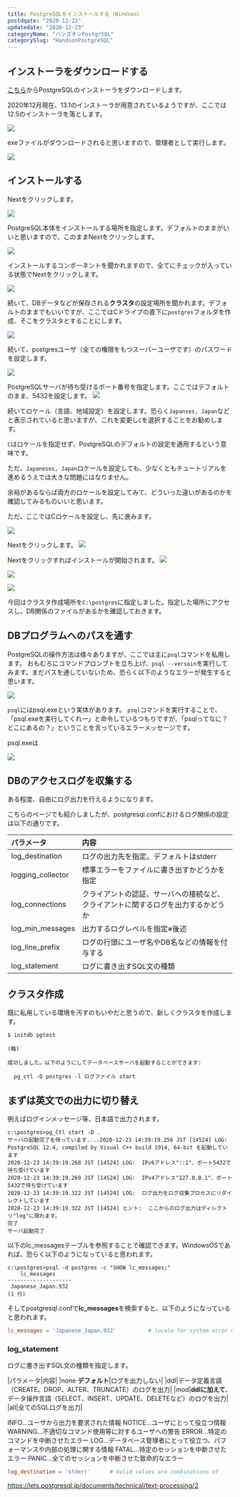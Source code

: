```yaml
---
title: PostgreSQLをインストールする（Windows）
postdqate: "2020-12-23"
updatedate: "2020-12-23"
categoryName: "ハンズオンPostgrSQL"
categorySlug: "HandsonPostgreSQL"
---
```


<section class="section">

## インストーラをダウンロードする

[こちら](https://www.enterprisedb.com/downloads/postgresql)からPostgreSQLのインストーラをダウンロードします。

2020年12月現在、13.1のインストーラが用意されているようですが、ここでは12.5のインストーラを落とします。

![](images/01.jpg)

exeファイルがダウンロードされると思いますので、管理者として実行します。

![](images/02.jpg)

</section>

<section class="section">

## インストールする

Nextをクリックします。

![](images/03.jpg)

PostgreSQL本体をインストールする場所を指定します。デフォルトのままがいいと思いますので、このままNextをクリックします。

![](images/04.jpg)

インストールするコンポーネントを聞かれますので、全てにチェックが入っている状態でNextをクリックします。

![](images/05.jpg)

続いて、DBデータなどが保存される**クラスタ**の設定場所を聞かれます。デフォルトのままでもいいですが、ここではCドライブの直下に`postgres`フォルダを作成、そこをクラスタとすることにします。

![](images/06.jpg)

続いて、postgresユーザ（全ての権限をもつスーパーユーザです）のパスワードを設定します。

![](images/07.jpg)

PostgreSQLサーバが待ち受けるポート番号を指定します。ここではデフォルトのまま、5432を設定します。
![](images/08.jpg)

続いてロケール（言語、地域設定）を設定します。恐らく`Japanses, Japan`などと表示されていると思いますが、これを変更し`C`を選択することをお勧めします。

`C`はロケールを指定せず、PostgreSQLのデフォルトの設定を適用するという意味です。

ただ、`Japaneses, Japan`ロケールを設定しても、少なくともチュートリアルを進めるうえでは大きな問題にはなりません。

余裕があるならば両方のロケールを設定してみて、どういった違いがあるのかを確認してみるものいいと思います。

ただ、ここではCロケールを設定し、先に進みます。

![](images/09.jpg)

Nextをクリックします。
![](images/10.jpg)

Nextをクリックすればインストールが開始されます。
![](images/11.jpg)


![](images/12.jpg)

![](images/13.jpg)

今回はクラスタ作成場所を`C:\postgres`に指定しました。指定した場所にアクセスし、DB関係のファイルがあるかを確認しておきます。

</section>

<section class="section">

## DBプログラムへのパスを通す

PostgreSQLの操作方法は様々ありますが、ここでは主に`psql`コマンドを私用します。
おもむろにコマンドプロンプトを立ち上げ、`psql --versoin`を実行してみます。まだパスを通していないため、恐らく以下のようなエラーが発生すると思います。

![](images/14.jpg)

`psql`にはpsql.exeという実体があります。
`psql`コマンドを実行することで、「psql.exeを実行してくれー」と命令しているつもりですが、「psqlってなに？どこにあるの？」ということを言っているエラーメッセージです。

psql.exeは

![](images/15.jpg)

</section>

<section class="section">

# DBのアクセスログを収集する

ある程度、自由にログ出力を行えるようになります。

こちらのページでも紹介しましたが、postgresql.confにおけるログ関係の設定は以下の通りです。

|パラメータ|内容|
|:--|:--|
|log_destination|ログの出力先を指定。デフォルトはstderr|
|logging_collector|標準エラーをファイルに書き出すかどうかを指定|
|log_connections|クライアントの認証、サーバへの接続など、クライアントに関するログを出力するかどうか|
|log_min_messages|出力するログレベルを指定※後述|
|log_line_prefix|ログの行頭にユーザ名やDB名などの情報を付与する|
|log_statement|ログに書き出すSQL文の種類|allなら全てのSQL文を出力|

## クラスタ作成

既に私用している環境を汚すのもいやだと思うので、新しくクラスタを作成します。

```console
$ initdb pgtest

(略)

成功しました。以下のようにしてデータベースサーバを起動することができます:

  pg_ctl -D postgres -l ログファイル start
```

## まずは英文での出力に切り替え

例えばログインメッセージ等、日本語で出力されます。

```shell
c:\postgres>pg_Ctl start -D .
サーバの起動完了を待っています....2020-12-23 14:39:19.256 JST [14524] LOG:  PostgreSQL 12.4, compiled by Visual C++ build 1914, 64-bit を起動しています
2020-12-23 14:39:19.268 JST [14524] LOG:  IPv6アドレス"::1"、ポート5432で待ち受けています
2020-12-23 14:39:19.269 JST [14524] LOG:  IPv4アドレス"127.0.0.1"、ポート5432で待ち受けています
2020-12-23 14:39:19.322 JST [14524] LOG:  ログ出力をログ収集プロセスにリダイレクトしています
2020-12-23 14:39:19.322 JST [14524] ヒント:  ここからのログ出力はディレクトリ"log"に現れます。
完了
サーバ起動完了
```

以下のlc_messagesテーブルを参照することで確認できます。WindowsOSであれば、恐らく以下のようになっていると思われます。

```shell
c:\postgres>psql -d postgres -c "SHOW lc_messages;"
    lc_messages
--------------------
 Japanese_Japan.932
(1 行)
```

そしてpostgresql.confで**lc_messages**を検索すると、以下のようになっていると思われます。

```conf
lc_messages = 'Japanese_Japan.932'			# locale for system error message
```

### log_statement

ログに書き出すSQL文の種類を指定します。

|パラメータ|内容|
|none **デフォルト**|ログを出力しない|
|ddl|データ定義言語（CREATE、DROP、ALTER、TRUNCATE）のログを出力|
|mod|**ddlに加えて**、データ操作言語（SELECT、INSERT、UPDATE、DELETEなど）のログを出力|
|all|全てのSQLログを出力|

INFO…ユーザから出力を要求された情報
NOTICE…ユーザにとって役立つ情報
WARNING…不適切なコマンド使用等に対するユーザへの警告
ERROR…特定のコマンドを中断させたエラー
LOG…データベース管理者にとって役立つ、パフォーマンスや内部の処理に関する情報
FATAL…特定のセッションを中断させたエラー
PANIC…全てのセッションを中断させた致命的なエラー

```conf
log_destination = 'stderr'		# Valid values are combinations of
```

https://lets.postgresql.jp/documents/technical/text-processing/2